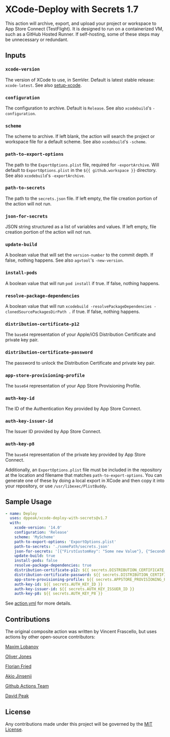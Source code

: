 
# XCode-Deploy with Secrets 1.7
This action will archive, export, and upload your project or workspace to App Store Connect (TestFlight).
It is designed to run on a containerized VM, such as a GitHub Hosted Runner.
If self-hosting, some of these steps may be unnecessary or redundant.

## Inputs

### `xcode-version`

The version of XCode to use, in SemVer. Default is latest stable release: `xcode-latest`. See also [setup-xcode][0].

### `configuration`

The configuration to archive. Default is `Release`. See also `xcodebuild`'s `-configuration`.

### `scheme`

The scheme to archive. If left blank, the action will search the project or workspace file for a default scheme. See also `xcodebuild`'s `-scheme`.

### `path-to-export-options`

The path to the `ExportOptions.plist` file, required for `-exportArchive`. Will default to `ExportOptions.plist` in the `${{ github.workspace }}` directory. See also `xcodebuild`'s `-exportArchive`.

### `path-to-secrets`

The path to the `secrets.json` file.  If left empty, the file creation portion of the action will not run.

### `json-for-secrets`

JSON string structured as a list of variables and values.  If left empty, file creation portion of the action will not run.

### `update-build`

A boolean value that will set the `version-number` to the commit depth.  If false, nothing happens. See also `agvtool`'s `-new-version`.

### `install-pods`

A boolean value that will run `pod install` if true.  If false, nothing happens.

### `resolve-package-dependencies`

A boolean value that will run `xcodebuild -resolvePackageDependencies -clonedSourcePackagesDirPath .` if true.  If false, nothing happens.

### `distribution-certificate-p12`

The `base64` representation of your Apple/iOS Distribution Certificate and private key pair.

### `distribution-certificate-password`

The password to unlock the Distribution Certificate and private key pair.

### `app-store-provisioning-profile`

The `base64` representation of your App Store Provisioning Profile.

### `auth-key-id`

The ID of the Authentication Key provided by App Store Connect.

### `auth-key-issuer-id`

The Issuer ID provided by App Store Connect.

### `auth-key-p8`

The `base64` representation of the private key provided by App Store Connect.

Additionally, an `ExportOptions.plist` file must be included in the repository at the location and filename that matches `path-to-export-options`.
You can generate one of these by doing a local export in XCode and then copy it into your repository, or use `/usr/libexec/PlistBuddy`.

## Sample Usage
```yml
- name: Deploy
  uses: dppeak/xcode-deploy-with-secrets@v1.7
  with:
    xcode-version: '14.0'
    configuration: 'Release'
    scheme: 'MyScheme'
    path-to-export-options: 'ExportOptions.plist'
    path-to-secrets: './somePath/secrets.json'
    json-for-secrets: '[{"FirstCustomKey": "Some new Value"}, {"SecondCustomKey": "Another Value"}]'
    update-build: true
    install-pods: false
    resolve-package-dependencies: true
    distribution-certificate-p12: ${{ secrets.DISTRIBUTION_CERTIFICATE_P12 }}
    distribution-certificate-password: ${{ secrets.DISTRIBUTION_CERTIFICATE_PASSWORD }}
    app-store-provisioning-profile: ${{ secrets.APPSTORE_PROVISIONING_PROFILE}}
    auth-key-id: ${{ secrets.AUTH_KEY_ID }}
    auth-key-issuer-id: ${{ secrets.AUTH_KEY_ISSUER_ID }}
    auth-key-p8: ${{ secrets.AUTH_KEY_P8 }}
```

See [action.yml][1] for more details.

## Contributions

The original composite action was written by Vincent Frascello, but uses actions by other open-source contributors:

[Maxim Lobanov][0]

[Oliver Jones][2]

[Florian Fried][3]

[Akio Jinsenji][4]

[Github Actions Team][5]

[David Peak][7]

## License
Any contributions made under this project will be governed by the [MIT License][6].

[0]: https://github.com/maxim-lobanov/setup-xcode
[1]: https://github.com/vfrascello/xcode-deploy/blob/main/action.yml
[2]: https://github.com/orj
[3]: https://github.com/ffried
[4]: https://github.com/akiojin
[5]: https://github.com/actions
[6]: https://github.com/vfrascello/xcode-deploy/blob/main/LICENSE
[7]: https://github.com/dppeak
